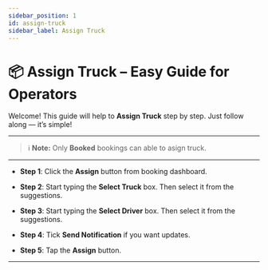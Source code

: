 ```yaml
---
sidebar_position: 1
id: assign-truck
sidebar_label: Assign Truck
---
```


# 📦 Assign Truck – Easy Guide for Operators

Welcome! This guide will help to **Assign Truck** step by step. Just follow along — it’s simple!

---

> ℹ️ **Note:** Only **Booked** bookings can able to asign truck.

---

- **Step 1**: Click the **Assign** button from booking dashboard.

- **Step 2**: Start typing the **Select Truck** box. Then select it from the suggestions.

- **Step 3**: Start typing the **Select Driver** box. Then select it from the suggestions.

- **Step 4**: Tick **Send Notification** if you want updates.

- **Step 5**: Tap the **Assign** button.

---

